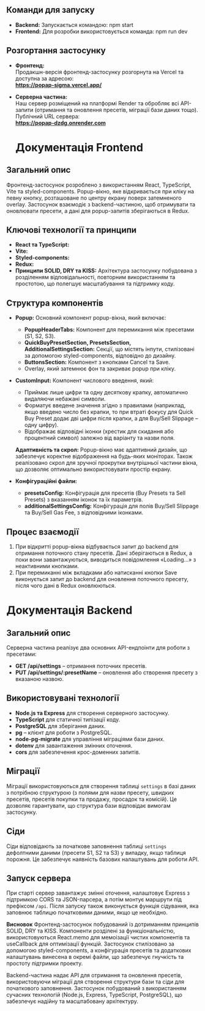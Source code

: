 ## Команди для запуску
- **Backend:** Запускається командою:
  npm start
- **Frontend:** Для розробки використовується команда:
  npm run dev

## Розгортання застосунку

- **Фронтенд:**  
  Продакшн-версія фронтенд-застосунку розгорнута на Vercel та доступна за адресою:  
  **https://popap-sigma.vercel.app/**

- **Серверна частина:**  
  Наш сервер розміщений на платформі Render та обробляє всі API-запити (отримання та оновлення пресетів, міграції бази даних тощо).  
  Публічний URL сервера:  
  **https://popap-dzdg.onrender.com**

  # Документація Frontend

## Загальний опис
Фронтенд-застосунок розроблено з використанням React, TypeScript, Vite та styled-components. Popup-вікно, яке відкривається при кліку на певну кнопку, розташоване по центру екрану поверх затемненого overlay. Застосунок взаємодіє з backend-частиною, щоб отримувати та оновлювати пресети, а дані для popup-запитів зберігаються в Redux.

## Ключові технології та принципи
- **React та TypeScript:** 
- **Vite:** 
- **Styled-components:** 
- **Redux:** 
- **Принципи SOLID, DRY та KISS:** Архітектура застосунку побудована з розділенням відповідальності, повторним використанням та простотою, що полегшує масштабування та підтримку коду.

## Структура компонентів
- **Popup:** Основний компонент popup-вікна, який включає:
  - **PopupHeaderTabs:** Компонент для перемикання між пресетами (S1, S2, S3).
  - **QuickBuyPresetSection, PresetsSection, AdditionalSettingsSection:** Секції, що містять інпути, стилізовані за допомогою styled-components, відповідно до дизайну.
  - **ButtonsSection:** Компонент з кнопками Cancel та Save.
  - Overlay, який затемнює фон та закриває popup при кліку.
- **CustomInput:** Компонент числового введення, який:
  - Приймає лише цифри та одну десяткову крапку, автоматично видаляючи небажані символи.
  - Форматує введене значення згідно з правилами (наприклад, якщо введено число без крапки, то при втраті фокусу для Quick Buy Preset додає дві цифри після крапки, а для Buy/Sell Slippage – одну цифру).
  - Відображає відповідні іконки (хрестик для скидання або процентний символ) залежно від варіанту та назви поля.

  **Адаптивність та скрол:**
  Popup-вікно має адаптивний дизайн, що забезпечує коректне відображення на будь-яких моніторах. Також реалізовано скрол для зручної прокрутки внутрішньої частини вікна, що дозволяє оптимально використовувати простір екрану.

- **Конфігураційні файли:** 
  - **presetsConfig:** Конфігурація для пресетів (Buy Presets та Sell Presets) з вказанням іконок та їх параметрів.
  - **additionalSettingsConfig:** Конфігурація для полів Buy/Sell Slippage та Buy/Sell Gas Fee, з відповідними іконками.

## Процес взаємодії
1. При відкритті popup-вікна відбувається запит до backend для отримання поточного стану пресетів. Дані зберігаються в Redux, а поки вони завантажуються, виводиться повідомлення «Loading…» з неактивними кнопками.
2. При перемиканні між вкладками або натисканні кнопки Save виконується запит до backend для оновлення поточного пресету, після чого дані в Redux оновлюються.


# Документація Backend

## Загальний опис
Серверна частина реалізує два основних API-ендпоінти для роботи з пресетами:
- **GET /api/settings** – отримання поточних пресетів.
- **PUT /api/settings/:presetName** – оновлення або створення пресету з вказаною назвою.

## Використовувані технології
- **Node.js та Express** для створення серверного застосунку.
- **TypeScript** для статичної типізації коду.
- **PostgreSQL** для зберігання даних.
- **pg** – клієнт для роботи з PostgreSQL.
- **node-pg-migrate** для управління міграціями бази даних.
- **dotenv** для завантаження змінних оточення.
- **cors** для забезпечення крос-доменних запитів.

## Міграції
Міграції використовуються для створення таблиці `settings` в базі даних з потрібною структурою (з полями для назви пресету, швидких пресетів, пресетів покупки та продажу, просадок та комісій). Це дозволяє гарантувати, що структура бази відповідає вимогам застосунку.

## Сіди
Сіди відповідають за початкове заповнення таблиці `settings` дефолтними даними (пресети S1, S2 та S3) у випадку, якщо таблиця порожня. Це забезпечує наявність базових налаштувань для роботи API.

## Запуск сервера
При старті сервер завантажує змінні оточення, налаштовує Express з підтримкою CORS та JSON-парсера, а потім монтує маршрути під префіксом `/api`. Після запуску також виконується функція сідування, яка заповнює таблицю початковими даними, якщо це необхідно.

**Висновок**
Фронтенд-застосунок побудований із дотриманням принципів SOLID, DRY та KISS. Компоненти розділені за функціональністю, використовуються React.memo для мемоізації чистих компонентів та useCallback для оптимізації функцій. Застосунок стилізовано за допомогою styled-components, а конфігурація пресетів та додаткових налаштувань винесена в окремі файли, що забезпечує гнучкість та простоту підтримки проекту.

Backend-частина надає API для отримання та оновлення пресетів, використовуючи міграції для створення структури бази та сіди для початкового заповнення. Застосунок побудований з використанням сучасних технологій (Node.js, Express, TypeScript, PostgreSQL), що забезпечує надійну та масштабовану архітектуру.
